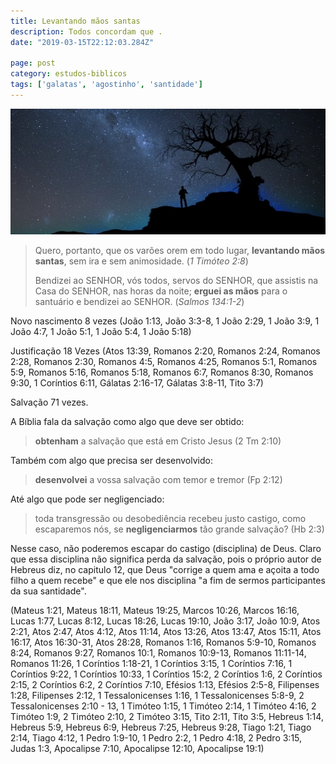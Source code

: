 ```yaml
---
title: Levantando mãos santas
description: Todos concordam que .
date: "2019-03-15T22:12:03.284Z"

page: post
category: estudos-biblicos
tags: ['galatas', 'agostinho', 'santidade']
---
```


![Homem em um uma noite de céu estrelado](./man-at-night.jpg)

> Quero, portanto, que os varões orem em todo lugar, **levantando mãos santas**, sem ira e sem animosidade. (*1 Timóteo 2:8*)
>
> Bendizei ao SENHOR, vós todos, servos do SENHOR, que assistis na Casa do SENHOR, nas horas da noite; **erguei as mãos** para o santuário e bendizei ao SENHOR. (*Salmos 134:1-2*)



Novo nascimento 8 vezes (João 1:13, João 3:3-8, 1 João 2:29, 1 João 3:9, 1 João 4:7, 1 João 5:1, 1 João 5:4, 1 João 5:18)

Justificação 18 Vezes (Atos 13:39, Romanos 2:20, Romanos 2:24, Romanos 2:28, Romanos 2:30, Romanos 4:5, Romanos 4:25, Romanos 5:1, Romanos 5:9, Romanos 5:16, Romanos 5:18, Romanos 6:7, Romanos 8:30, Romanos 9:30, 1 Coríntios 6:11, Gálatas 2:16-17, Gálatas 3:8-11, Tito 3:7)

Salvação 71 vezes.

A Bíblia fala da salvação como algo que deve ser obtido:

> **obtenham** a salvação que está em Cristo Jesus (2 Tm 2:10)

Também com algo que precisa ser desenvolvido:

> **desenvolvei** a vossa salvação com temor e tremor (Fp 2:12)

Até algo que pode ser negligenciado:

> toda transgressão ou desobediência recebeu justo castigo, como escaparemos nós, se **negligenciarmos** tão grande salvação? (Hb 2:3)

Nesse caso, não poderemos escapar do castigo (disciplina) de Deus. Claro que essa disciplina não significa perda da salvação, pois o próprio autor de Hebreus diz, no capitulo 12, que Deus "corrige a quem ama e açoita a todo filho a quem recebe" e que ele nos disciplina "a fim de sermos participantes da sua santidade".

(Mateus 1:21, Mateus 18:11, Mateus 19:25, Marcos 10:26, Marcos 16:16, Lucas 1:77, Lucas 8:12, Lucas 18:26, Lucas 19:10, João 3:17, João 10:9, Atos 2:21, Atos 2:47, Atos 4:12, Atos 11:14, Atos 13:26, Atos 13:47, Atos 15:11, Atos 16:17, Atos 16:30-31, Atos 28:28, Romanos 1:16, Romanos 5:9-10, Romanos 8:24, Romanos 9:27, Romanos 10:1, Romanos 10:9-13, Romanos 11:11-14, Romanos 11:26, 1 Coríntios 1:18-21, 1 Coríntios 3:15, 1 Coríntios 7:16, 1 Coríntios 9:22, 1 Coríntios 10:33, 1 Coríntios 15:2, 2 Coríntios 1:6, 2 Coríntios 2:15, 2 Coríntios 6:2, 2 Coríntios 7:10, Efésios 1:13, Efésios 2:5-8, Filipenses 1:28, Filipenses 2:12, 1 Tessalonicenses 1:16, 1 Tessalonicenses 5:8-9, 2 Tessalonicenses 2:10 - 13, 1 Timóteo 1:15, 1 Timóteo 2:14, 1 Timóteo 4:16, 2 Timóteo 1:9, 2 Timóteo 2:10, 2 Timóteo 3:15, Tito 2:11, Tito 3:5, Hebreus 1:14, Hebreus 5:9, Hebreus 6:9, Hebreus 7:25, Hebreus 9:28, Tiago 1:21, Tiago 2:14, Tiago 4:12, 1 Pedro 1:9-10, 1 Pedro 2:2, 1 Pedro 4:18, 2 Pedro 3:15, Judas 1:3, Apocalipse 7:10, Apocalipse 12:10, Apocalipse 19:1)
